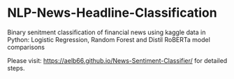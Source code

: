 # NLP-News-Headline-Classification

Binary senitment classification of financial news using kaggle data in Python: Logistic Regression, Random Forest and Distil RoBERTa model comparisons

Please visit: https://aelb66.github.io/News-Sentiment-Classifier/ for detailed steps. 
